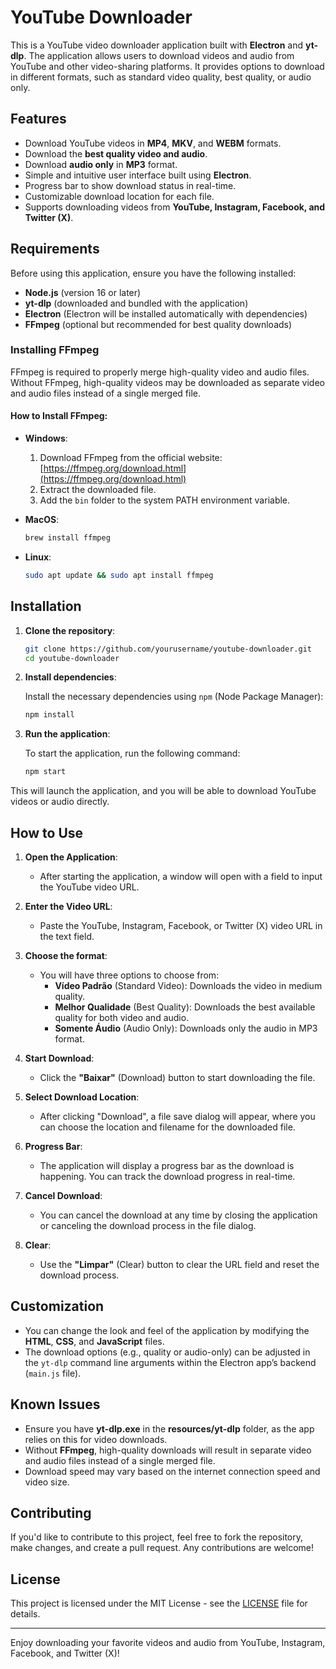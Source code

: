 # YouTube Downloader

This is a YouTube video downloader application built with **Electron** and **yt-dlp**. The application allows users to download videos and audio from YouTube and other video-sharing platforms. It provides options to download in different formats, such as standard video quality, best quality, or audio only.

## Features

- Download YouTube videos in **MP4**, **MKV**, and **WEBM** formats.
- Download the **best quality video and audio**.
- Download **audio only** in **MP3** format.
- Simple and intuitive user interface built using **Electron**.
- Progress bar to show download status in real-time.
- Customizable download location for each file.
- Supports downloading videos from **YouTube, Instagram, Facebook, and Twitter (X)**.

## Requirements

Before using this application, ensure you have the following installed:

- **Node.js** (version 16 or later)
- **yt-dlp** (downloaded and bundled with the application)
- **Electron** (Electron will be installed automatically with dependencies)
- **FFmpeg** (optional but recommended for best quality downloads)

### Installing FFmpeg

FFmpeg is required to properly merge high-quality video and audio files. Without FFmpeg, high-quality videos may be downloaded as separate video and audio files instead of a single merged file.

#### How to Install FFmpeg:

- **Windows**:
  1. Download FFmpeg from the official website: [https://ffmpeg.org/download.html](https://ffmpeg.org/download.html)
  2. Extract the downloaded file.
  3. Add the `bin` folder to the system PATH environment variable.

- **MacOS**:
  ```bash
  brew install ffmpeg
  ```

- **Linux**:
  ```bash
  sudo apt update && sudo apt install ffmpeg
  ```

## Installation

1. **Clone the repository**:

   ```bash
   git clone https://github.com/yourusername/youtube-downloader.git
   cd youtube-downloader
   ```

2. **Install dependencies**:

   Install the necessary dependencies using `npm` (Node Package Manager):

   ```bash
   npm install
   ```

3. **Run the application**:

   To start the application, run the following command:

   ```bash
   npm start
   ```

This will launch the application, and you will be able to download YouTube videos or audio directly.

## How to Use

1. **Open the Application**:
   - After starting the application, a window will open with a field to input the YouTube video URL.

2. **Enter the Video URL**:
   - Paste the YouTube, Instagram, Facebook, or Twitter (X) video URL in the text field.

3. **Choose the format**:
   - You will have three options to choose from:
     - **Vídeo Padrão** (Standard Video): Downloads the video in medium quality.
     - **Melhor Qualidade** (Best Quality): Downloads the best available quality for both video and audio.
     - **Somente Áudio** (Audio Only): Downloads only the audio in MP3 format.

4. **Start Download**:
   - Click the **"Baixar"** (Download) button to start downloading the file.

5. **Select Download Location**:
   - After clicking "Download", a file save dialog will appear, where you can choose the location and filename for the downloaded file.

6. **Progress Bar**:
   - The application will display a progress bar as the download is happening. You can track the download progress in real-time.

7. **Cancel Download**:
   - You can cancel the download at any time by closing the application or canceling the download process in the file dialog.

8. **Clear**:
   - Use the **"Limpar"** (Clear) button to clear the URL field and reset the download process.

## Customization

- You can change the look and feel of the application by modifying the **HTML**, **CSS**, and **JavaScript** files.
- The download options (e.g., quality or audio-only) can be adjusted in the `yt-dlp` command line arguments within the Electron app’s backend (`main.js` file).

## Known Issues

- Ensure you have **yt-dlp.exe** in the **resources/yt-dlp** folder, as the app relies on this for video downloads.
- Without **FFmpeg**, high-quality downloads will result in separate video and audio files instead of a single merged file.
- Download speed may vary based on the internet connection speed and video size.

## Contributing

If you'd like to contribute to this project, feel free to fork the repository, make changes, and create a pull request. Any contributions are welcome!

## License

This project is licensed under the MIT License - see the [LICENSE](LICENSE) file for details.

---

Enjoy downloading your favorite videos and audio from YouTube, Instagram, Facebook, and Twitter (X)!

